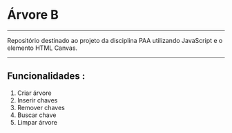 <h1> Árvore B </h1>

<hr/>

Repositório destinado ao projeto da disciplina PAA utilizando JavaScript e o elemento HTML Canvas.

<hr/>

<h2>Funcionalidades :</h2>
<ol>
  <li>
    Criar árvore
  </li>
  <li>
    Inserir chaves
  </li>
  <li>
    Remover chaves
  </li>
  <li>
    Buscar chave
  </li>
  <li>
    Limpar árvore
  </li>
</ol>
